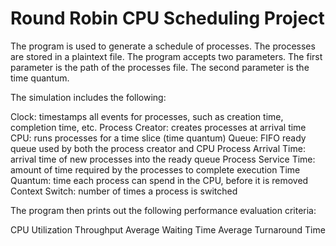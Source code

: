 # Round Robin CPU Scheduling Project

The program is used to generate a schedule of processes. The processes are stored in a plaintext file. The program accepts two parameters. The 
first parameter is the path of the processes file. The second parameter is the time quantum. 

The simulation includes the following:

Clock: timestamps all events for processes, such as creation time, completion time, 
etc.
Process Creator: creates processes at arrival time
CPU: runs processes for a time slice (time quantum)
Queue: FIFO ready queue used by both the process creator and CPU
Process Arrival Time: arrival time of new processes into the ready queue
Process Service Time: amount of time required by the processes to complete execution
Time Quantum: time each process can spend in the CPU, before it is removed
Context Switch: number of times a process is switched

The program then prints out the following performance evaluation criteria:

CPU Utilization
Throughput
Average Waiting Time
Average Turnaround Time
